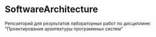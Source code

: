 # SoftwareArchitecture
Репозиторий для результатов лабораторных работ по дисциплине: "Проектирование архитектуры программных систем"
